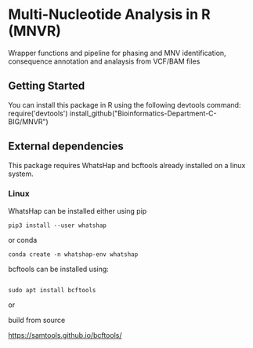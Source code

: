 # Multi-Nucleotide Analysis in R (MNVR)

Wrapper functions and pipeline for phasing and MNV identification, consequence annotation and analaysis from VCF/BAM files

## Getting Started

You can install this package in R using the following devtools command: require('devtools') install_github("Bioinformatics-Department-C-BIG/MNVR")

## External dependencies

This package requires WhatsHap and bcftools already installed on a linux system.

### Linux

WhatsHap can be installed either using pip

```         
pip3 install --user whatshap
```

or conda

```         
conda create -n whatshap-env whatshap
```

bcftools can be installed using:

```         

sudo apt install bcftools
```

or

build from source

<https://samtools.github.io/bcftools/>

